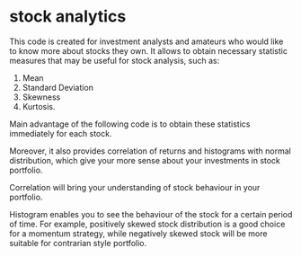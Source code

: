 # stock analytics
This code is created for investment analysts and amateurs who would like to know more about stocks they own. 
It allows to obtain necessary statistic measures that may be useful for stock analysis, such as: 

1. Mean 
2. Standard Deviation 
3. Skewness 
4. Kurtosis.

Main advantage of the following code is to obtain these statistics immediately for each stock.

Moreover, it also provides correlation of returns and histograms with normal distribution, which give your more sense about your investments in stock portfolio.

Correlation will bring your understanding of stock behaviour in your portfolio.

Histogram enables you to see the behaviour of the stock for a certain period of time. For example, positively skewed stock distribution is a good choice for a momentum strategy, while negatively skewed stock will be more suitable for contrarian style portfolio.
